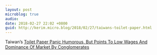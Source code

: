 ```yaml
---
layout: post
microblog: true
audio: 
date: 2018-02-27 22:02 +0800
guid: http://kerim.micro.blog/2018/02/27/taiwans-toilet-paper.html
---
```

Taiwan’s [Toilet Paper Panic Humorous, But Points To Low Wages And Dominance Of Market By Conglomerates](https://newbloommag.net/2018/02/27/toilet-paper-panic/)
